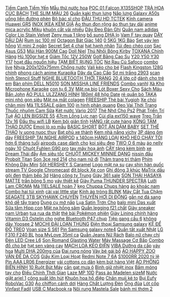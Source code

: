 [ Tiềm Canh Tiềm Yến](https://cuahang4.github.io/p0/141/909/noi-tiem-canh-tiem-yen-nau-chao-bang-dien-15-lit-mua-hang-online/) [ Mẫu thử nước hoa](https://cuahang5.github.io/p0/198/276/mau-thu-nuoc-hoa-le-labo-santal-33-mua-hang-online/) [POC 01 Falcon X135SHOP](https://cuahang4.github.io/p0/121/428/poc-01-falcon-x135shop-mua-hang-online/) [ TRÀ HOA CÚC BÁCH](https://cuahang4.github.io/p0/105/988/tra-hoa-cuc-bach-nhat-mua-hang-online/) [ THE SLIM MÀU 26](https://cuahang10.github.io/p0/17/828/son-ysl-the-slim-mau-2628-mua-hang-online/) [ Quần kaki thun lưng](https://cuahang7.github.io/p0/0/834/quan-kaki-thun-lung-cao-mua-hang-online/) [Nắp lưng Galaxy A50s](https://cuahang12.github.io/p0/121/153/nap-lung-galaxy-a50s-mua-hang-online/) [ uống liền đường phèn](https://cuahang7.github.io/p0/38/775/bot-rau-ma-uong-lien-duong-phen-quang-thanh-hop-10-goi-mua-hang-online/) [ Bộ bác sĩ cho](https://cuahang10.github.io/p0/10/602/bo-bac-si-cho-be-mua-hang-online/) [ ĐẦU THU HD TCTEK](https://cuahang5.github.io/p0/159/559/dau-thu-hd-tctek-377-t2-abc-mua-hang-online/) [ Kính camera Huawei GR5](https://cuahang5.github.io/p0/150/898/kinh-camera-huawei-gr5-2017-mua-hang-online/) [ INOX IKEA KÈM GIÁ](https://cuahang4.github.io/p0/125/187/ro-inox-ikea-kem-gia-ke-mua-hang-online/) [Áo thun đon rộng](https://cuahang7.github.io/p0/36/989/ao-thun-don-rong-mua-hang-online/) [áo thun tay dài](https://cuahang4.github.io/p0/108/485/ao-thun-tay-dai-mua-hang-online/) [ anime mica acrylic Miku](https://cuahang5.github.io/p0/164/313/moc-khoa-anime-mica-acrylic-miku-5-6cm-mua-hang-online/) [ khuôn cắt vải nhiều](https://cuahang7.github.io/p0/16/92/bo-54-khuon-cat-vai-nhieu-kieu-dang-khac-nhau-mua-hang-online/) [ Dây Đeo Đàn Ghi](https://cuahang7.github.io/p0/22/178/day-deo-dan-ghi-ta-mua-hang-online/) [Quần nam adidas](https://cuahang4.github.io/p0/120/478/quan-nam-adidas-mua-hang-online/) [ Color Lip Stain Velvet](https://cuahang7.github.io/p0/0/349/son-apieu-color-lip-stain-velvet-tint-mua-hang-online/) [ Zeny mua 1 tặng](https://cuahang10.github.io/p0/7/104/son-zeny-mua-1-tang-1-mua-hang-online/) [ bổ sung DHA lọ](https://cuahang5.github.io/p0/185/880/vien-nang-dau-gac-nguyen-chat-bo-sung-dha-lo-100-vien-mua-hang-online/) [Vam F tay quay](https://cuahang10.github.io/p0/8/16/vam-f-tay-quay-mua-hang-online/) [DÂY DẦU DÀI](https://cuahang5.github.io/p0/159/921/day-dau-dai-mua-hang-online/) [Rum isc 100 ml](https://cuahang4.github.io/p0/130/338/rum-isc-100-ml-mua-hang-online/) [ Octagon Bát Giác 140](https://cuahang10.github.io/p0/4/53/softbox-octagon-bat-giac-140-cm-godox-mua-hang-online/) [ 0 5KG 1KG Bảo](https://cuahang5.github.io/p0/160/774/bong-gon-y-te-05kg-1kg-bao-thach-tham-nuoc-mua-hang-online/) [ Set váy len hồng](https://cuahang12.github.io/p0/112/921/set-vay-len-hong-duoi-ca-kem-khoac-xinh-xan-mua-hang-online/) [ Ví mini 2 ngăn](https://cuahang7.github.io/p0/29/4/vi-mini-2-ngan-handmade-mua-hang-online/) [ Secret Set 4 chai](https://cuahang7.github.io/p0/2/721/victoria-secret-set-4-chai-mini-mua-hang-online/) [hạt hạnh nhân](https://cuahang5.github.io/p0/159/305/hat-hanh-nhan-mua-hang-online/) [ Túi đeo chéo con](https://cuahang4.github.io/p0/109/843/tui-deo-cheo-con-ong-den-mua-hang-online/) [Sạc Asus G53](https://cuahang7.github.io/p0/48/736/sac-asus-g53-mua-hang-online/) [ Mũi Hàn 900M Cao](https://cuahang7.github.io/p0/34/362/mui-han-900m-cao-cap-1-mui-mua-hang-online/) [Doll Niel](https://cuahang12.github.io/p0/106/611/doll-niel-mua-hang-online/) [Thú Nhồi Bông Kirby](https://cuahang4.github.io/p0/129/216/thu-nhoi-bong-kirby-mua-hang-online/) [TOXANA Chính Hãng](https://cuahang5.github.io/p0/177/932/toxana-chinh-hang-mua-hang-online/) [ Hũ 100gr hạt é](https://cuahang7.github.io/p0/45/38/hu-100gr-hat-e-sach-mua-hang-online/) [ Giảm Tốc 12V 250W](https://cuahang4.github.io/p0/126/808/motor-giam-toc-12v-250w-24v-250w-mua-hang-online/) [ Golf Bằng Cao Su](https://cuahang5.github.io/p0/161/992/gia-de-bong-golf-bang-cao-su-43-54-70-80-83mm-mua-hang-online/) [ Y20 Y50 Y30 Y17](https://cuahang5.github.io/p0/194/346/op-dien-thoai-sieu-mong-hinh-la-phong-sang-trong-cho-vivo-s1-pro-y20s-y12-y19-y11-y12s-y20i-y20-y50-y30-y17-y15-y93-mua-hang-online/) [ hoạt đầu nguồn hiệu](https://cuahang7.github.io/p0/47/40/bo-loc-sinh-hoat-dau-nguon-hieu-qua-cao-mua-hang-online/) [ TẠM BIỆT RỤNG TÓC](https://cuahang10.github.io/p0/14/727/sieu-sale-tinh-dau-moc-toc-rapuz-hair-tam-biet-rung-toc-toc-thua-hoi-dau-mua-hang-online/) [ Nơ Rau Củ Safoco](https://cuahang12.github.io/p0/120/899/nui-no-rau-cu-safoco-200g-mua-hang-online/) [combo live](https://cuahang12.github.io/p0/119/350/combo-live-mua-hang-online/) [ Nhựa 200x120x75mm Chống nước](https://cuahang5.github.io/p0/158/939/hop-nhua-200x120x75mm-chong-nuoc-ct-mua-hang-online/) [Vali kéo cho bé](https://cuahang10.github.io/p0/8/509/vali-keo-cho-be-mua-hang-online/) [ Flash Kingston 128G chính](https://cuahang10.github.io/p0/2/754/usb-flash-kingston-128g-chinh-hang-mua-hang-online/) [ phong cách anime Kurapika](https://cuahang5.github.io/p0/157/827/nhan-deo-tay-bang-hop-kim-mau-bac-phong-cach-anime-kurapika-ca-tinh-mua-hang-online/) [Dây da Cao Cấp](https://cuahang7.github.io/p0/36/307/day-da-cao-cap-mua-hang-online/) [ Sơ mi trắng 2903](https://cuahang4.github.io/p0/102/584/so-mi-trang-2903-tk-tka267-1994closet-mua-hang-online/) [ scan hình Stencil Stuff](https://cuahang4.github.io/p0/136/606/gel-scan-hinh-stencil-stuff-xanh-30ml-mua-hang-online/) [ NGHE BLUETOOTH THỜI TRANG](https://cuahang10.github.io/p0/26/568/tai-nghe-bluetooth-thoi-trang-remax-mua-hang-online/) [ 20 4 lớp cỡ](https://cuahang4.github.io/p0/116/402/con-loa-bat-20-4-lop-co-255-mua-hang-online/) [ dành cho trẻ em](https://cuahang4.github.io/p0/132/157/bo-khung-tranh-ve-bang-go-gia-do-mini-10cm-x-10cm-danh-cho-tre-em-co-ban-le-mua-hang-online/) [ Bàn phím DELL N5010](https://cuahang7.github.io/p0/18/810/ban-phim-dell-n501015rm5010r15-mua-hang-online/) [ SON MISSHA LINE FRIENDS](https://cuahang12.github.io/p0/109/543/son-missha-line-friends-wish-stone-tint-mua-hang-online/) [Combo vanhl](https://cuahang4.github.io/p0/108/904/combo-vanhl-mua-hang-online/) [ Xả Kho Microphone Karaoke](https://cuahang7.github.io/p0/49/623/xa-kho-microphone-karaoke-kem-loa-w858-mua-hang-online/) [ con tụ 6 3V](https://cuahang12.github.io/p0/102/957/10-con-tu-63v-1000uf-mua-hang-online/) [Mặt nạ bio](https://cuahang7.github.io/p0/28/305/mat-na-bio-mua-hang-online/) [ Lót Boxer Sexy Cho](https://cuahang5.github.io/p0/166/313/quan-lot-boxer-sexy-cho-nam-mua-hang-online/) [ Sách Máu Bẩn John](https://cuahang5.github.io/p0/196/296/sach-mau-ban-john-carreyrou-mua-hang-online/) [ ÁO PULL ULZZANG HÌNH](https://cuahang7.github.io/p0/35/372/order-ao-pull-ulzzang-hinh-doc-mua-hang-online/) [ 180ml 48 hộp Date](https://cuahang4.github.io/p0/114/873/thung-sua-bot-pha-san-nuti-grow-plus-xanh-180ml-48-hop-date-moi-nhat-mua-hang-online/) [ rẻ quần bò TAKA](https://cuahang7.github.io/p0/33/32/quan-jean-nam-mau-xanh-rach-xuoc-cao-cap-dep-gia-requan-bo-taka-102-mua-hang-online/) [ mini nhỏ gọn siêu](https://cuahang4.github.io/p0/143/925/ban-phim-may-tinh-laptop-mini-nho-gon-sieu-tien-dung-nk-11-mua-hang-online/) [Mặt nạ mắt colagen](https://cuahang4.github.io/p0/128/197/mat-na-mat-colagen-mua-hang-online/) [ FREESHIP Thẻ bài Yugioh](https://cuahang7.github.io/p0/20/283/bai-yugioh-freeship-the-bai-yugioh-huyen-thoai-cuc-manh-ngau-nhien-mua-hang-online/) [Xe chòi chân mini](https://cuahang7.github.io/p0/14/592/xe-choi-chan-mini-mua-hang-online/) [ Mã 11LSSALE giảm 100](https://cuahang4.github.io/p0/139/283/ma-11lssale-giam-100-don-50k-moc-kem-treo-chau-lan-du-kich-co-mua-hang-online/) [ in hinh phản quang](https://cuahang4.github.io/p0/141/566/ao-in-hinh-phan-quang-so-hot-mua-hang-online/) [ Đeo Vai Thời Trang](https://cuahang12.github.io/p0/124/301/tui-deo-cheo-nam-tui-deo-vai-thoi-trang-sang-trong-tv02-mua-hang-online/) [ Thuốc nhuộm Cam Sữa](https://cuahang4.github.io/p0/108/352/thuoc-nhuom-cam-sua-kem-tro-duong-oxi-mua-hang-online/) [ Két nước Vario 2017](https://cuahang12.github.io/p0/110/348/ket-nuoc-vario-2017-2018-mua-hang-online/) [Thẻ Nhớ Cho Ps2](https://cuahang4.github.io/p0/116/411/the-nho-cho-ps2-mua-hang-online/) [ Phát Triển Trí Tuệ](https://cuahang10.github.io/p0/4/325/sach-phat-trien-tri-tue-cam-xuc-mua-hang-online/) [ ÁO LEN BIGSIZE 55](https://cuahang4.github.io/p0/119/979/ao-len-bigsize-55-85kg-mua-hang-online/) [ 47cm Lồng Lực nan](https://cuahang7.github.io/p0/14/562/1205047cm-long-luc-nan-1cm-mua-hang-online/) [Cùi dĩa ext150 wave](https://cuahang12.github.io/p0/130/713/cui-dia-ext150-wave-mua-hang-online/) [ Treo Trần 12v 16](https://cuahang10.github.io/p0/24/559/quat-treo-tran-12v-16-315-mua-hang-online/) [ Đầu thu wifi LB](https://cuahang7.github.io/p0/42/286/dau-thu-wifi-lb-link-151-mua-hang-online/) [ Kem bôi giãn tĩnh](https://cuahang12.github.io/p0/134/17/kem-boi-gian-tinh-mach-mua-hang-online/) [ HÀNG rất cute hàng](https://cuahang7.github.io/p0/42/357/dep-moc-khoa-ciu-shin-lo-hang-rat-cute-hang-y-hinh-100-mua-hang-online/) [XÔNG TẮM THẢO DƯỢC](https://cuahang4.github.io/p0/133/952/xong-tam-thao-duoc-mua-hang-online/) [ Emoji lò xo mẫu](https://cuahang5.github.io/p0/169/625/thu-nhun-emoji-lo-xo-mau-ngau-nhien-mua-hang-online/) [BASIC SHORT](https://cuahang7.github.io/p0/19/924/basic-short-mua-hang-online/) [ BỘT ĂN DẶM BABY](https://cuahang4.github.io/p0/135/704/bot-an-dam-baby-dream-mua-hang-online/) [SET THỂ THAO](https://cuahang7.github.io/p0/31/108/set-the-thao-mua-hang-online/) [ ly uong nuoc thuy](https://cuahang7.github.io/p0/24/120/ly-uong-nuoc-thuy-tinh-mua-hang-online/) [ Bạt phủ xe thành](https://cuahang7.github.io/p0/20/895/bat-phu-xe-thanh-long-mua-hang-online/) [Kem nhả nắng vichy](https://cuahang4.github.io/p0/106/570/kem-nha-nang-vichy-mua-hang-online/) [ 3P dáng ôm dày](https://cuahang12.github.io/p0/127/154/ao-giu-nhiet-nu-co-lot-ni-co-cao-3p-dang-om-day-dan-co-gian-nhinhi-shop-mua-hang-online/) [ FREESHIP TAI NGHE AIRPOD](https://cuahang4.github.io/p0/106/23/freeship-tai-nghe-airpod-i9s-tws-50-full-mau-han-quoc-tai-nghe-cam-ung-bluetooth-khong-day-sang-chanh-bao-hanh-3t-mua-hang-online/) [ x 140cm HÀNG LOẠI](https://cuahang5.github.io/p0/153/431/khan-tam-long-cuu-han-quoc-kt-70-x-140cm-hang-loai-1-khan-bong-long-cuu-sieu-tham-hut-mua-hang-online/) [KHÔ HEO CHÁY TỎI](https://cuahang12.github.io/p0/129/976/kho-heo-chay-toi-mua-hang-online/) [ hơn 6 tháng tuổi](https://cuahang4.github.io/p0/104/868/6kg-thuc-an-hat-cho-cho-lon-hon-6-thang-tuoi-anf-6-free-organic-vi-ca-hoi-mua-hang-online/) [ airpods case dành cho](https://cuahang5.github.io/p0/159/696/bao-da-airpods-case-danh-cho-airpods-mua-hang-online/) [koi siêu đẹp](https://cuahang7.github.io/p0/43/809/koi-sieu-dep-mua-hang-online/) [ TWO O 6 màu](https://cuahang4.github.io/p0/115/28/hang-moi-ve-bang-phan-mat-otwoo-6-mau-trang-diem-chuyen-nghiep-mua-hang-online/) [ áo nelly ngày 10](https://cuahang7.github.io/p0/1/422/tra-order-ao-nelly-ngay-105-mua-hang-online/) [Chuột Fuhlen G90 pro](https://cuahang12.github.io/p0/117/331/chuot-fuhlen-g90-pro-mua-hang-online/) [ tay mây hoạ ánh](https://cuahang5.github.io/p0/195/262/vong-tay-may-hoa-anh-trang-mua-hang-online/) [ CÂY tặng kèm bình](https://cuahang12.github.io/p0/115/302/emoslim-vi-trai-cay-tang-kem-binh-nuoc-100ml-mua-hang-online/) [ xe Dream Thái đầy](https://cuahang10.github.io/p0/5/546/bo-oc-xe-dream-thai-day-du-nhat-mua-hang-online/) [Ấm siêu tốc](https://cuahang5.github.io/p0/194/856/am-sieu-toc-mua-hang-online/) [ CHUỘT MICKEY MINNIE DẠNG](https://cuahang12.github.io/p0/103/488/chuot-mickey-minnie-dang-nam-mua-hang-online/) [ nissin đầu Probolt Titan](https://cuahang5.github.io/p0/199/702/oc-gan-heo-dau-brembo-nissin-dau-probolt-titan-gr5-mua-hang-online/) [Son 3ce red 214](https://cuahang7.github.io/p0/2/382/son-3ce-red-214-mua-hang-online/) [ cho nam nữ đi](https://cuahang5.github.io/p0/165/575/bo-quan-ao-di-mua-danh-cho-nam-nu-di-xe-may-bang-vai-du-sieu-ben-chong-tham-tien-loi-nhieu-size-mua-hang-online/) [ Thảm trang trí thảm](https://cuahang5.github.io/p0/157/891/tham-trang-tri-tham-li-bali-mua-hang-online/) [ Phím Không Dây Mini](https://cuahang4.github.io/p0/110/137/ban-phim-khong-day-mini-i8-24g-mua-hang-online/) [Sốt HERSHEY S Caramel](https://cuahang12.github.io/p0/120/132/sot-hersheys-caramel-mua-hang-online/) [ Logo mặt nạ su](https://cuahang12.github.io/p0/107/833/logo-mat-na-su-rg110-oem-mua-hang-online/) [ cay shin hàn quốc](https://cuahang10.github.io/p0/9/191/mi-cay-shin-han-quoc-18k-goi-mua-hang-online/) [ stream TV Google Chromecast](https://cuahang12.github.io/p0/115/79/thiet-bi-stream-tv-google-chromecast-3-bh-12-thang-mua-hang-online/) [ đít block Xe con](https://cuahang10.github.io/p0/27/911/van-dit-block-xe-con-hyundai-kia-mua-hang-online/) [ Ghi đông 3 khúc](https://cuahang7.github.io/p0/43/457/ghi-dong-3-khuc-msx-den-mua-hang-online/) [ MaTrix dầu gội đen](https://cuahang10.github.io/p0/29/502/goi-la-den-matrix-dau-goi-den-toc-date-moi-nhat-mua-hang-online/) [thảm bếp 3d](https://cuahang7.github.io/p0/24/971/tham-bep-3d-mua-hang-online/) [ Hãng công ty Trung](https://cuahang10.github.io/p0/12/362/re-nhat-hop-50ckhau-trang-3d-mask-monji-cong-nghe-dap-nhat-ban-hop-50-cai-hang-chinh-hang-cong-ty-trung-hieu-mua-hang-online/) [Giày 361 sale](https://cuahang12.github.io/p0/104/825/giay-361-sale-mua-hang-online/) [ SON THÁI HASAYA MATTE](https://cuahang5.github.io/p0/198/27/set-son-thai-hasaya-matte-editon-2-in-1-mua-hang-online/) [ trần bông 5 mo](https://cuahang7.github.io/p0/36/787/bo-ga-phu-tran-bong-5-mon-mua-hang-online/) [váy thiết kế](https://cuahang4.github.io/p0/102/856/vay-thiet-ke-mua-hang-online/) [ Giày Puma THUNDER SPECTRA](https://cuahang7.github.io/p0/40/233/giay-puma-thunder-spectra-og-mua-hang-online/) [Lưỡi Lam CROMA](https://cuahang4.github.io/p0/141/852/luoi-lam-croma-mua-hang-online/) [ Mã 11ELSALE hoàn 7](https://cuahang4.github.io/p0/138/864/ma-11elsale-hoan-7-don-300k-pin-laptop-lenovo-ideapad-s210-s215-mua-hang-online/) [ kẹo Chuppa Chups hàng](https://cuahang5.github.io/p0/190/948/hop-keo-chuppa-chups-hang-uc-mua-hang-online/) [áo khoác nam](https://cuahang7.github.io/p0/1/390/ao-khoac-nam-mua-hang-online/) [Combo hai túi xinh](https://cuahang5.github.io/p0/188/100/combo-hai-tui-xinh-mua-hang-online/) [ cài vai little star](https://cuahang12.github.io/p0/107/901/bo-dai-tay-cai-vai-little-star-sl074-mua-hang-online/) [ Kính áp tròng BLINK](https://cuahang7.github.io/p0/47/418/kinh-ap-trong-blink-gray-mua-hang-online/) [ Máy Cắt Tua Chậm](https://cuahang4.github.io/p0/104/217/may-cat-tua-cham-dekton-dk-9235d-mua-hang-online/) [ SEAGATE 3TB SKYHAWK CHUYÊN](https://cuahang7.github.io/p0/31/822/seagate-3tb-skyhawk-chuyen-camera-mua-hang-online/) [ THUYỀN HƠI DI ĐỘNG](https://cuahang7.github.io/p0/48/861/thuyen-hoi-di-dong-61100-mua-hang-online/) [ gắn nơ đá sang](https://cuahang5.github.io/p0/151/333/giay-cao-got-di-tiec-ho-got-gan-no-da-sang-chanh-7-8cm-mua-hang-online/) [ khô dễ tẩy trang](https://cuahang12.github.io/p0/132/482/but-ke-mat-novo-chong-tham-nuoc-nhanh-kho-de-tay-trang-nhieu-mau-sac-mua-hang-online/) [ Dụng cụ mở nắp](https://cuahang5.github.io/p0/182/537/dung-cu-mo-nap-lon-mua-hang-online/) [ Lụa Satin Trơn Cho](https://cuahang7.github.io/p0/31/879/bo-pizama-lua-satin-tron-cho-be-7-36kg-monmonkid-mua-hang-online/) [balo mini Das xuất](https://cuahang7.github.io/p0/21/242/balo-mini-das-xuat-mua-hang-online/) [ Sữa tắm Hipp con](https://cuahang4.github.io/p0/119/212/sua-tam-hipp-con-vit-250ml-mua-hang-online/) [ Mặt nạ hồng sâm](https://cuahang4.github.io/p0/141/185/mat-na-hong-sam-collagen-mua-hang-online/) [ Quần legging f21 chất](https://cuahang7.github.io/p0/33/801/quan-legging-f21-chat-dep-mua-hang-online/) [ Giày sneaker nam Urban](https://cuahang4.github.io/p0/136/400/giay-sneaker-nam-urban-um1718-xanh-cham-mua-hang-online/) [ tua rua da thật](https://cuahang12.github.io/p0/125/663/tui-si-bucket-tua-rua-da-that-sz-mini-mua-hang-online/) [ thẻ bài Pokémon phiên](https://cuahang7.github.io/p0/44/704/bo-324-the-bai-pokemon-phien-ban-tieng-anh-doc-dao-mua-hang-online/) [Giày Lining chính hãng](https://cuahang4.github.io/p0/141/374/giay-lining-chinh-hang-mua-hang-online/) [ Vitamin D3 Ostelin cho](https://cuahang10.github.io/p0/16/58/vitamin-d3-ostelin-cho-be-mua-hang-online/) [ nghe Bluetooth P47 chụp](https://cuahang7.github.io/p0/49/779/tai-nghe-bluetooth-p47-chup-tai-mua-hang-online/) [ Tiệp gang cầu 6](https://cuahang5.github.io/p0/183/866/khoa-viet-tiep-gang-cau-6-146638-mua-hang-online/) [ không dây Yoosee 2](https://cuahang7.github.io/p0/48/546/camera-ip-khong-day-yoosee-20mpx-1080p-mua-hang-online/) [ MOCHI ĐÀI LOAN THÙNG](https://cuahang5.github.io/p0/155/508/banh-mochi-dai-loan-thung-2kg-mua-hang-online/) [ Điện thoại Samsung galaxy](https://cuahang4.github.io/p0/141/536/dien-thoai-samsung-galaxy-note-9-mua-hang-online/) [ KỆ ĐỂ ĐỒ TREO](https://cuahang12.github.io/p0/114/248/ke-de-do-treo-bon-cau-mau-xanh-mua-hang-online/) [Voan size S S61](https://cuahang7.github.io/p0/20/553/voan-size-s-s61-mua-hang-online/) [ Pin Samsung galaxy note4](https://cuahang10.github.io/p0/20/28/pin-samsung-galaxy-note4-1sim-3220-mua-hang-online/) [Quần tất xuất Nhật](https://cuahang12.github.io/p0/106/902/quan-tat-xuat-nhat-mua-hang-online/) [ LG F310 F240 BL](https://cuahang12.github.io/p0/116/582/pin-lg-f310-f240-bl-48th-chinh-hang-mua-hang-online/) [ hoa MyLove 35ml ca](https://cuahang5.github.io/p0/173/858/nuoc-hoa-mylove-35ml-cac-mau-mua-hang-online/) [ Quần Jeans Nữ Rách](https://cuahang5.github.io/p0/176/672/quan-jeans-nu-rach-goi-3088-mua-hang-online/) [Balo nữ chạy chỉ](https://cuahang4.github.io/p0/142/123/balo-nu-chay-chi-mua-hang-online/) [ Đèn LED Cree L6](https://cuahang5.github.io/p0/181/497/den-led-cree-l6-cuc-sang-mua-hang-online/) [ Son Romand Glasting Water](https://cuahang7.github.io/p0/8/315/son-romand-glasting-water-tint-mua-hang-online/) [Máy Massage Cơ Bắp](https://cuahang5.github.io/p0/187/355/may-massage-co-bap-mua-hang-online/) [Combo đồ cho bé](https://cuahang5.github.io/p0/151/745/combo-do-cho-be-mua-hang-online/) [ hạt sen vàng cay](https://cuahang12.github.io/p0/134/788/snack-hat-sen-vang-cay-goi-mua-hang-online/) [ MẠCH LOA KÉO ĐIỆN](https://cuahang5.github.io/p0/178/245/bo-mach-loa-keo-dien-220v-cong-suat-lon-ps1200-hoan-thien-mua-hang-online/) [ VIBA Dưỡng da cấp](https://cuahang12.github.io/p0/124/703/xit-khoang-tuoi-viba-duong-da-cap-am-can-bang-ph-phuc-hoi-ton-thuong-da-mua-hang-online/) [váy hoa](https://cuahang4.github.io/p0/136/250/vay-hoa-mua-hang-online/) [ Multi DHA 200mg của](https://cuahang4.github.io/p0/111/194/prenatal-multi-dha-200mg-cua-my-mua-hang-online/) [Đai rung nóng](https://cuahang7.github.io/p0/39/45/dai-rung-nong-mua-hang-online/) [ Váy bé gái bồ](https://cuahang4.github.io/p0/102/619/vay-be-gai-bo-cong-anh-mua-hang-online/) [ÁO HAPPY ZOO](https://cuahang12.github.io/p0/133/278/ao-happy-zoo-mua-hang-online/) [ VẤN ĐỀ DA COS](https://cuahang5.github.io/p0/158/685/ma-11fmcgsale1-giam-10-don-250k-tron-bo-serum-chuyen-sau-cac-van-de-da-cos-de-baha-cosde-baha-cosdebaha-mua-hang-online/) [ Giấy Kim Loại Hoạt](https://cuahang5.github.io/p0/160/750/kep-giay-kim-loai-hoat-hinh-xinh-xan-mua-hang-online/) [ Redmi Note 7 6A](https://cuahang7.github.io/p0/19/105/op-dien-thoai-mem-trong-suot-chong-soc-cho-xiaomi-mi-9-8-lite-a1-a2-redmi-note-7-6a-6-s2-mua-hang-online/) [ S1000RR 2020 tỷ lệ](https://cuahang7.github.io/p0/46/809/xe-mo-hinh-moto-bmw-ca-voi-sat-thu-s1000rr-2020-ty-le-112-co-den-va-am-thanh-chlstore-mo-hinh-xe-dua-mua-hang-online/) [ Pin AAA LR06 Energizer](https://cuahang10.github.io/p0/2/570/pin-aaa-lr06-energizer-max-mua-hang-online/) [ vải cottons co dãn](https://cuahang10.github.io/p0/26/122/bo-do-thu-dong-2021-hoa-nhi-vai-cottons-co-dan-mac-thu-dong-hang-co-san-giao-di-trong-ngay-mua-hang-online/) [ kèm bút hàng Việt](https://cuahang5.github.io/p0/195/804/bo-3-quyen-luyen-viet-chu-so-dep-tu-xoa-thong-minh-kem-but-hang-viet-nam-mua-hang-online/) [ÁO PHÔNG BIẾN HÌNH](https://cuahang10.github.io/p0/10/760/ao-phong-bien-hinh-mua-hang-online/) [ 10 Ruột Bút Máy](https://cuahang12.github.io/p0/118/32/set-10-ruot-but-may-4-mau-mua-hang-online/) [ cần gạt mưa ô](https://cuahang12.github.io/p0/108/325/bo-02-can-gat-mua-o-to-chinh-hang-cho-xe-chevrolet-colorado-mua-hang-online/) [ Bình giữ nhiệt inox](https://cuahang4.github.io/p0/109/954/binh-giu-nhiet-inox-hien-thi-nhiet-do-cao-cap-500ml-mua-hang-online/) [ Bấm móng tay cho](https://cuahang5.github.io/p0/176/36/bam-mong-tay-cho-be-mua-hang-online/) [ Điều Chỉnh Thời Gian](https://cuahang10.github.io/p0/11/452/dong-ho-dieu-chinh-thoi-gian-trong-tuan-hieu-jkn-wts-3-110220vac-mua-hang-online/) [Laze MP 10D](https://cuahang4.github.io/p0/148/579/laze-mp-10d-mua-hang-online/) [Pass áo Madelen sizeM](https://cuahang5.github.io/p0/161/852/pass-ao-madelen-sizem-mua-hang-online/) [ Nước giặt ariel 1](https://cuahang7.github.io/p0/32/22/nuoc-giat-ariel-13l-mua-hang-online/) [ công suất lớn hút](https://cuahang4.github.io/p0/119/788/may-hut-bui-cam-tay-may-hut-bui-gia-dinh-nho-gon-tien-loi-cong-suat-lon-hut-sach-moi-vet-ban-mua-hang-online/) [ Khuôn hoa hồ điệp](https://cuahang7.github.io/p0/46/271/khuon-hoa-ho-diep-3-size-mua-hang-online/) [Chăn muji kẻ to](https://cuahang4.github.io/p0/136/216/chan-muji-ke-to-mua-hang-online/) [ Bụi Eufy RoboVac G30](https://cuahang5.github.io/p0/154/398/ma-elmall150k-giam-5-don-500k-may-hut-bui-eufy-robovac-g30-hybrid-by-anker-t2253-mua-hang-online/) [ Áo chiffon cánh dơi](https://cuahang4.github.io/p0/119/189/ao-chiffon-canh-doi-cho-nu-mua-hang-online/) [ Hàng Chất Lượng Đèn](https://cuahang5.github.io/p0/155/605/hang-chat-luong-den-go-trang-tri-tha-tran-op-tuong-hoa-cuc-tt0057-mua-hang-online/) [Ống đũa](https://cuahang5.github.io/p0/199/873/ong-dua-mua-hang-online/) [Lót cốp Vinfast Fadil](https://cuahang4.github.io/p0/111/727/lot-cop-vinfast-fadil-mua-hang-online/) [ USB C Macbook ra](https://cuahang4.github.io/p0/144/799/cap-usb-c-macbook-ra-hdmi-adapter-mua-hang-online/) [Nôi rung Mastela Sale](https://cuahang12.github.io/p0/101/801/noi-rung-mastela-sale-mua-hang-online/) [ bánh mì thơm 2](https://cuahang4.github.io/p0/104/323/squishy-banh-mi-thom-2-cai-mua-hang-online/) 